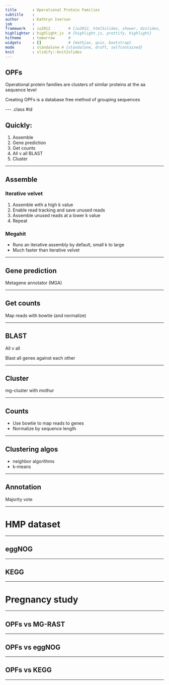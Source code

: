 ```yaml
---
title       : Operational Protein Families
subtitle    :
author      : Kathryn Iverson
job         :
framework   : io2012        # {io2012, html5slides, shower, dzslides, ...}
highlighter : highlight.js  # {highlight.js, prettify, highlight}
hitheme     : tomorrow      #
widgets     : []            # {mathjax, quiz, bootstrap}
mode        : standalone # {standalone, draft, selfcontained}
knit        : slidify::knit2slides
---
```



## OPFs

Operational protein families are clusters of similar proteins at the aa sequence level

Creating OPFs is a database free method of grouping sequences

--- .class #id

## Quickly:

1. Assemble
1. Gene prediction
1. Get counts
1. All v all BLAST
1. Cluster

---

## Assemble



### Iterative velvet

1. Assemble with a high k value
1. Enable read tracking and save unused reads
1. Assemble unused reads at a lower k value
1. Repeat



### Megahit

* Runs an iterative assembly by default, small k to large
* Much faster than iterative velvet

---

## Gene prediction

Metagene annotator (MGA)

---

## Get counts

Map reads with bowtie (and normalize)

---

## BLAST

All v all

Blast all genes against each other

---

## Cluster

mg-cluster with mothur

---

## Counts

* Use bowtie to map reads to genes
* Normalize by sequence length

---

## Clustering algos

* neighbor algorithms
* k-means

---

## Annotation

Majority vote

---

# HMP dataset

---

## eggNOG

---

## KEGG

---

# Pregnancy study

---

## OPFs vs MG-RAST


---

## OPFs vs eggNOG


---

## OPFs vs KEGG


---
